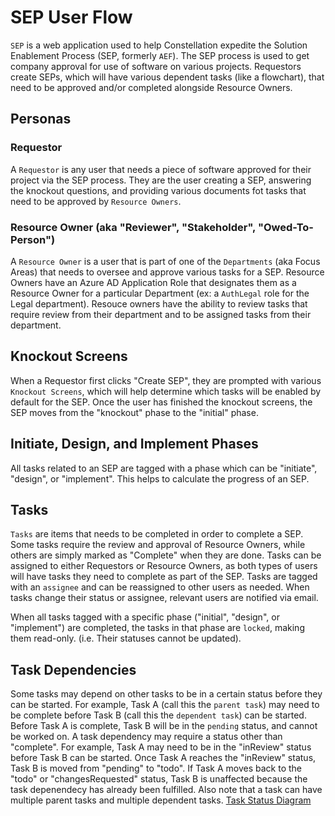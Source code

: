 # SEP User Flow

`SEP` is a web application used to help Constellation expedite the Solution Enablement Process (SEP, formerly `AEF`). The SEP process is used to get company approval for use of software on various projects. Requestors create SEPs, which will have various dependent tasks (like a flowchart), that need to be approved and/or completed alongside Resource Owners.

## Personas
### Requestor
A `Requestor` is any user that needs a piece of software approved for their project via the SEP process. They are the user creating a SEP, answering the knockout questions, and providing various documents fot tasks that need to be approved by `Resource Owners`.

### Resource Owner (aka "Reviewer", "Stakeholder", "Owed-To-Person")
A `Resource Owner` is a user that is part of one of the `Departments` (aka Focus Areas) that needs to oversee and approve various tasks for a SEP. Resource Owners have an Azure AD Application Role that designates them as a Resource Owner for a particular Department (ex: a `AuthLegal` role for the Legal department). Resouce owners have the ability to review tasks that require review from their department and to be assigned tasks from their department.

## Knockout Screens
When a Requestor first clicks "Create SEP", they are prompted with various `Knockout Screens`, which will help determine which tasks will be enabled by default for the SEP. Once the user has finished the knockout screens, the SEP moves from the "knockout" phase to the "initial" phase.

## Initiate, Design, and Implement Phases
All tasks related to an SEP are tagged with a phase which can be "initiate", "design", or "implement". This helps to calculate the progress of an SEP.

## Tasks
`Tasks` are items that needs to be completed in order to complete a SEP. Some tasks require the review and approval of Resource Owners, while others are simply marked as "Complete" when they are done. Tasks can be assigned to either Requestors or Resource Owners, as both types of users will have tasks they need to complete as part of the SEP. Tasks are tagged with an `assignee` and can be reassigned to other users as needed. When tasks change their status or assignee, relevant users are notified via email.

When all tasks tagged with a specific phase ("initial", "design", or "implement") are completed, the tasks in that phase are `locked`, making them read-only. (i.e. Their statuses cannot be updated).

## Task Dependencies
Some tasks may depend on other tasks to be in a certain status before they can be started. For example, Task A (call this the `parent task`) may need to be complete before Task B (call this the `dependent task`) can be started. Before Task A is complete, Task B will be in the `pending` status, and cannot be worked on. A task dependency may require a status other than "complete". For example, Task A may need to be in the "inReview" status before Task B can be started. Once Task A reaches the "inReview" status, Task B is moved from "pending" to "todo". If Task A moves back to the "todo" or "changesRequested" status, Task B is unaffected because the task depenendecy has already been fulfilled. Also note that a task can have multiple parent tasks and multiple dependent tasks.
[Task Status Diagram](./task-status.drawio.png)
